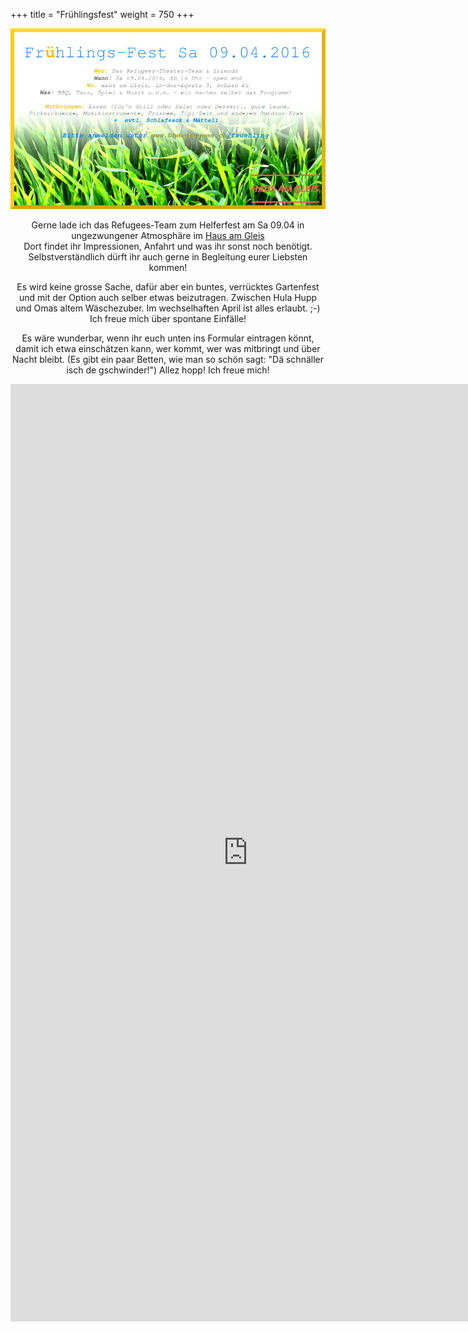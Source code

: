 +++
title = "Frühlingsfest"
weight = 750
+++

<center><img src="/fruehlingflyer.png"/></p>

Gerne lade ich das Refugees-Team zum Helferfest am Sa 09.04 in ungezwungener Atmosphäre im [Haus am Gleis](Hausamgleis.li)<br> Dort findet ihr Impressionen, Anfahrt und was ihr sonst noch benötigt. 
Selbstverständlich dürft ihr auch gerne in Begleitung eurer Liebsten kommen! 

Es wird keine grosse Sache, dafür aber ein buntes, verrücktes Gartenfest und mit der Option auch selber etwas beizutragen. Zwischen Hula Hupp und Omas altem Wäschezuber. Im wechselhaften April ist alles erlaubt. ;-) Ich freue mich über spontane Einfälle! 

Es wäre wunderbar, wenn ihr euch unten ins Formular eintragen könnt, damit ich etwa einschätzen kann, wer kommt, wer was mitbringt und über Nacht bleibt. (Es gibt ein paar Betten, wie man so schön sagt: "Dä schnäller isch de gschwinder!") Allez hopp! Ich freue mich! </center>
<center>
<iframe src="https://docs.google.com/forms/d/1xRJUE3TLxb48B-NzUMwlr0zqlIA1pNLLXEbea9y5uUQ/viewform?embedded=true" width="760" height="1500" frameborder="0" marginheight="0" marginwidth="0">Loading...</iframe>
</center>







